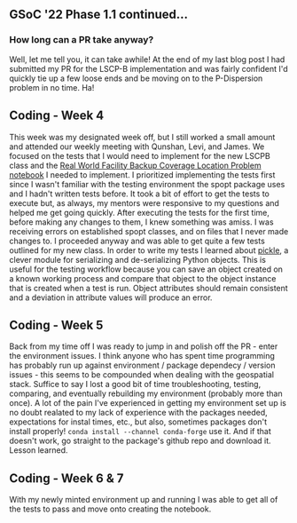 ## GSoC '22 Phase 1.1 continued...

### How long can a PR take anyway?

Well, let me tell you, it can take awhile! At the end of my last blog post I had submitted my PR for the LSCP-B implementation and was fairly confident I'd quickly tie up a few loose ends and be moving on to the P-Dispersion problem in no time. Ha!

## Coding - Week 4

This week was my designated week off, but I still worked a small amount and attended our weekly meeting with Qunshan, Levi, and James. We focused on the tests that I would need to implement for the new LSCPB class and the [Real World Facility Backup Coverage Location Problem notebook](https://github.com/pysal/spopt/blob/main/notebooks/facloc-lscpb-real-world.ipynb) I needed to implement. I prioritized implementing the tests first since I wasn't familiar with the testing environment the spopt package uses and I hadn't written tests before. It took a bit of effort to get the tests to execute but, as always, my mentors were responsive to my questions and helped me get going quickly. After executing the tests for the first time, before making any changes to them, I knew something was amiss. I was receiving errors on established spopt classes, and on files that I never made changes to. I proceeded anyway and was able to get quite a few tests outlined for my new class. In order to write my tests I learned about [pickle](https://docs.python.org/3/library/pickle.html), a clever module for serializing and de-serializing Python objects. This is useful for the testing workflow because you can save an object created on a known working process and compare that object to the object instance that is created when a test is run. Object attributes should remain consistent and a deviation in attribute values will produce an error.

## Coding - Week 5

Back from my time off I was ready to jump in and polish off the PR - enter the environment issues. I think anyone who has spent time programming has probably run up against environment / package dependecy / version issues - this seems to be compounded when dealing with the geospatial stack. Suffice to say I lost a good bit of time troubleshooting, testing, comparing, and eventually rebuilding my environment (probably more than once). A lot of the pain I've experienced in getting my environment set up is no doubt realated to my lack of experience with the packages needed, expectations for instal times, etc., but also, sometimes packages don't install properly! `conda install --channel conda-forge` use it. And if that doesn't work, go straight to the package's github repo and download it. Lesson learned.

## Coding - Week 6 & 7
With my newly minted environment up and running I was able to get all of the tests to pass and move onto creating the notebook. 

